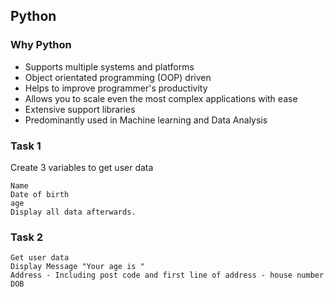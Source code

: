 ## Python

### Why Python

- Supports multiple systems and platforms
- Object orientated programming (OOP) driven
- Helps to improve programmer's productivity
- Allows you to scale even the most complex applications with ease
- Extensive support libraries
- Predominantly used in Machine learning and Data Analysis

### Task 1

Create 3 variables to get user data
```
Name
Date of birth
age
Display all data afterwards.
```
### Task 2
```
Get user data
Display Message "Your age is "
Address - Including post code and first line of address - house number
DOB
```

